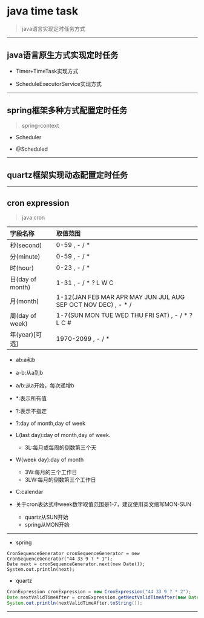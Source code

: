 
# java time task
> java语言实现定时任务方式


---
## java语言原生方式实现定时任务

- Timer+TimeTask实现方式

- ScheduleExecutorService实现方式

---
## spring框架多种方式配置定时任务

> spring-context
- Scheduler

- @Scheduled

---
## quartz框架实现动态配置定时任务



---
## cron expression
> java cron


| 字段名称 | 取值范围 |
| :- | :- |
| 秒(second) | 0-59 , - / * |
| 分(minute) | 0-59 , - / * |
| 时(hour) | 0-23 , - / * |
| 日(day of month) | 1-31 , - / * ? L W C |
| 月(month) | 1-12(JAN FEB MAR APR MAY JUN JUL AUG SEP OCT NOV DEC) , - * / |
| 周(day of week) | 1-7(SUN MON TUE WED THU FRI SAT) , - / * ? L C # |
| 年(year)[可选]| 1970-2099 , - / * |

- ab:a和b
- a-b:从a到b
- a/b:从a开始，每次递增b

- *:表示所有值
- ?:表示不指定

- ?:day of month,day of week

- L(last day):day of month,day of week.
    - 3L:每月或每周的倒数第三个天

- W(week day):day of month
    - 3W:每月的三个工作日
    - 3LW:每月的倒数第三个工作日

- C:calendar

- 关于cron表达式中week数字取值范围是1-7，建议使用英文缩写MON-SUN
    - quartz从SUN开始
    - spring从MON开始

---
- spring
```
CronSequenceGenerator cronSequenceGenerator = new CronSequenceGenerator("44 33 9 ? * 1");
Date next = cronSequenceGenerator.next(new Date());
System.out.println(next);
```
- quartz
```java
CronExpression cronExpression = new CronExpression("44 33 9 ? * 2");
Date nextValidTimeAfter = cronExpression.getNextValidTimeAfter(new Date());
System.out.println(nextValidTimeAfter.toString());

```

---
